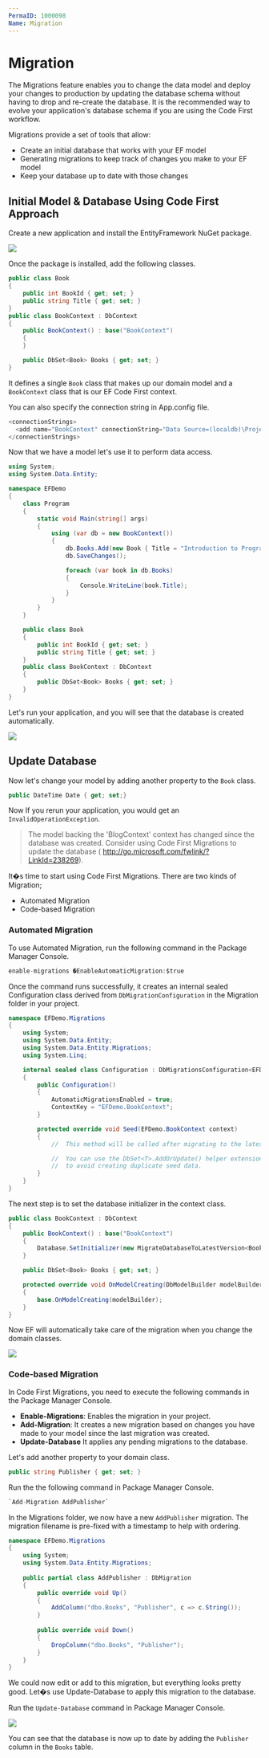 ```yaml
---
PermaID: 1000098
Name: Migration
---
```


# Migration

The Migrations feature enables you to change the data model and deploy your changes to production by updating the database schema without having to drop and re-create the database. It is the recommended way to evolve your application's database schema if you are using the Code First workflow. 

Migrations provide a set of tools that allow:

 - Create an initial database that works with your EF model
 - Generating migrations to keep track of changes you make to your EF model
 - Keep your database up to date with those changes

## Initial Model & Database Using Code First Approach

Create a new application and install the EntityFramework NuGet package.

<img src="https://raw.githubusercontent.com/zzzprojects/EntityFramework-FAQ/master/docs2/images/migration.png">

Once the package is installed, add the following classes.

```csharp
public class Book
{
    public int BookId { get; set; }
    public string Title { get; set; }
}
public class BookContext : DbContext
{
    public BookContext() : base("BookContext")
    {
    }

    public DbSet<Book> Books { get; set; }
}
```

It defines a single `Book` class that makes up our domain model and a `BookContext` class that is our EF Code First context. 

You can also specify the connection string in App.config file.

```csharp
<connectionStrings>
  <add name="BookContext" connectionString="Data Source=(localdb)\ProjectsV13;Initial Catalog=BookContext;" providerName="System.Data.SqlClient"/>
</connectionStrings>
```

Now that we have a model let's use it to perform data access.

```csharp
using System;
using System.Data.Entity;

namespace EFDemo
{
    class Program
    {
        static void Main(string[] args)
        {
            using (var db = new BookContext())
            {
                db.Books.Add(new Book { Title = "Introduction to Programming" });
                db.SaveChanges();

                foreach (var book in db.Books)
                {
                    Console.WriteLine(book.Title);
                }
            }
        }
    }

    public class Book
    {
        public int BookId { get; set; }
        public string Title { get; set; }
    }
    public class BookContext : DbContext
    {
        public DbSet<Book> Books { get; set; }
    }
}
```

Let's run your application, and you will see that the database is created automatically.

<img src="https://raw.githubusercontent.com/zzzprojects/EntityFramework-FAQ/master/docs2/images/migration1.png">

## Update Database

Now let's change your model by adding another property to the `Book` class.

```csharp
public DateTime Date { get; set;}
``` 

Now If you rerun your application, you would get an `InvalidOperationException`. 

> The model backing the 'BlogContext' context has changed since the database was created. Consider using Code First Migrations to update the database ( http://go.microsoft.com/fwlink/?LinkId=238269).

It�s time to start using Code First Migrations. There are two kinds of Migration;

 - Automated Migration
 - Code-based Migration

### Automated Migration

To use Automated Migration, run the following command in the Package Manager Console.

```csharp
enable-migrations �EnableAutomaticMigration:$true
```

Once the command runs successfully, it creates an internal sealed Configuration class derived from `DbMigrationConfiguration` in the Migration folder in your project.

```csharp
namespace EFDemo.Migrations
{
    using System;
    using System.Data.Entity;
    using System.Data.Entity.Migrations;
    using System.Linq;

    internal sealed class Configuration : DbMigrationsConfiguration<EFDemo.BookContext>
    {
        public Configuration()
        {
            AutomaticMigrationsEnabled = true;
            ContextKey = "EFDemo.BookContext";
        }

        protected override void Seed(EFDemo.BookContext context)
        {
            //  This method will be called after migrating to the latest version.

            //  You can use the DbSet<T>.AddOrUpdate() helper extension method 
            //  to avoid creating duplicate seed data.
        }
    }
}
```

The next step is to set the database initializer in the context class.

```csharp
public class BookContext : DbContext
{
    public BookContext() : base("BookContext")
    {
        Database.SetInitializer(new MigrateDatabaseToLatestVersion<BookContext, EFDemo.Migrations.Configuration>());
    }

    public DbSet<Book> Books { get; set; }

    protected override void OnModelCreating(DbModelBuilder modelBuilder)
    {
        base.OnModelCreating(modelBuilder);
    }
}
```

Now EF will automatically take care of the migration when you change the domain classes.

<img src="https://raw.githubusercontent.com/zzzprojects/EntityFramework-FAQ/master/docs2/images/migration2.png">

### Code-based Migration

In Code First Migrations, you need to execute the following commands in the Package Manager Console.

 - **Enable-Migrations**: Enables the migration in your project.
 - **Add-Migration**: It creates a new migration based on changes you have made to your model since the last migration was created.
 - **Update-Database** It applies any pending migrations to the database.

Let's add another property to your domain class.

```csharp
public string Publisher { get; set; }
```

Run the the following command in Package Manager Console.

```csharp
`Add-Migration AddPublisher`
```

In the Migrations folder, we now have a new `AddPublisher` migration. The migration filename is pre-fixed with a timestamp to help with ordering.

```csharp
namespace EFDemo.Migrations
{
    using System;
    using System.Data.Entity.Migrations;
    
    public partial class AddPublisher : DbMigration
    {
        public override void Up()
        {
            AddColumn("dbo.Books", "Publisher", c => c.String());
        }
        
        public override void Down()
        {
            DropColumn("dbo.Books", "Publisher");
        }
    }
}
```

We could now edit or add to this migration, but everything looks pretty good. Let�s use Update-Database to apply this migration to the database.

Run the `Update-Database` command in Package Manager Console.

<img src="https://raw.githubusercontent.com/zzzprojects/EntityFramework-FAQ/master/docs2/images/migration3.png">

You can see that the database is now up to date by adding the `Publisher` column in the `Books` table.